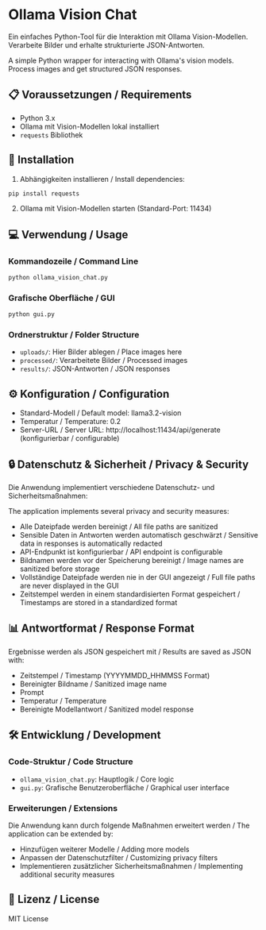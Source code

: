 # Ollama Vision Chat

Ein einfaches Python-Tool für die Interaktion mit Ollama Vision-Modellen. Verarbeite Bilder und erhalte strukturierte JSON-Antworten.

A simple Python wrapper for interacting with Ollama's vision models. Process images and get structured JSON responses.

## 📋 Voraussetzungen / Requirements

- Python 3.x
- Ollama mit Vision-Modellen lokal installiert
- `requests` Bibliothek

## 🚀 Installation

1. Abhängigkeiten installieren / Install dependencies:
```bash
pip install requests
```

2. Ollama mit Vision-Modellen starten (Standard-Port: 11434)

## 💻 Verwendung / Usage

### Kommandozeile / Command Line
```bash
python ollama_vision_chat.py
```

### Grafische Oberfläche / GUI
```bash
python gui.py
```

### Ordnerstruktur / Folder Structure
- `uploads/`: Hier Bilder ablegen / Place images here
- `processed/`: Verarbeitete Bilder / Processed images
- `results/`: JSON-Antworten / JSON responses

## ⚙️ Konfiguration / Configuration

- Standard-Modell / Default model: llama3.2-vision
- Temperatur / Temperature: 0.2
- Server-URL / Server URL: http://localhost:11434/api/generate (konfigurierbar / configurable)

## 🔒 Datenschutz & Sicherheit / Privacy & Security

Die Anwendung implementiert verschiedene Datenschutz- und Sicherheitsmaßnahmen:

The application implements several privacy and security measures:

- Alle Dateipfade werden bereinigt / All file paths are sanitized
- Sensible Daten in Antworten werden automatisch geschwärzt / Sensitive data in responses is automatically redacted
- API-Endpunkt ist konfigurierbar / API endpoint is configurable
- Bildnamen werden vor der Speicherung bereinigt / Image names are sanitized before storage
- Vollständige Dateipfade werden nie in der GUI angezeigt / Full file paths are never displayed in the GUI
- Zeitstempel werden in einem standardisierten Format gespeichert / Timestamps are stored in a standardized format

## 📊 Antwortformat / Response Format

Ergebnisse werden als JSON gespeichert mit / Results are saved as JSON with:
- Zeitstempel / Timestamp (YYYYMMDD_HHMMSS Format)
- Bereinigter Bildname / Sanitized image name
- Prompt
- Temperatur / Temperature
- Bereinigte Modellantwort / Sanitized model response

## 🛠️ Entwicklung / Development

### Code-Struktur / Code Structure
- `ollama_vision_chat.py`: Hauptlogik / Core logic
- `gui.py`: Grafische Benutzeroberfläche / Graphical user interface

### Erweiterungen / Extensions
Die Anwendung kann durch folgende Maßnahmen erweitert werden / The application can be extended by:
- Hinzufügen weiterer Modelle / Adding more models
- Anpassen der Datenschutzfilter / Customizing privacy filters
- Implementieren zusätzlicher Sicherheitsmaßnahmen / Implementing additional security measures

## 📝 Lizenz / License

MIT License 